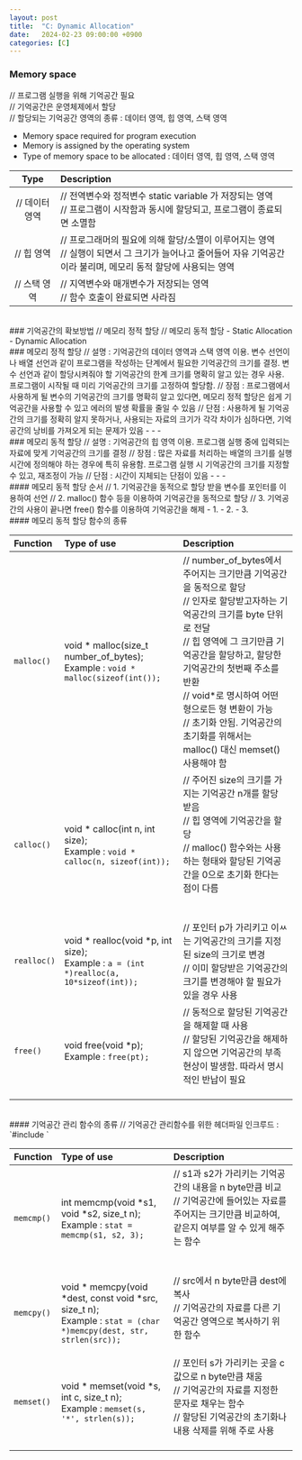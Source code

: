 ```yaml
---
layout: post
title:  "C: Dynamic Allocation"
date:   2024-02-23 09:00:00 +0900
categories: [C]
---
```


### Memory space   
// 프로그램 실행을 위해 기억공간 필요   
// 기억공간은 운영체제에서 할당   
// 할당되는 기억공간 영역의 종류 : 데이터 영역, 힙 영역, 스택 영역   
- Memory space required for program execution   
- Memory is assigned by the operating system   
- Type of memory space to be allocated : 데이터 영역, 힙 영역, 스택 영역   
   
|Type|Description|
|:---:|:---|
|// 데이터 영역<br />|// 전역변수와 정적변수 static variable 가 저장되는 영역<br />// 프로그램이 시작함과 동시에 할당되고, 프로그램이 종료되면 소멸함<br />|
|// 힙 영역<br />|// 프로그래머의 필요에 의해 할당/소멸이 이루어지는 영역<br />// 실행이 되면서 그 크기가 늘어나고 줄어들어 자유 기억공간이라 불리며, 메모리 동적 할당에 사용되는 영역<br />|
|// 스택 영역<br />|// 지역변수와 매개변수가 저장되는 영역<br />// 함수 호출이 완료되면 사라짐<br />|


<br />
### 기억공간의 확보방법   
// 메모리 정적 할당   
// 메모리 동적 할당   
- Static Allocation   
- Dynamic Allocation   

<br />
### 메모리 정적 할당   
// 설명 : 기억공간의 데이터 영역과 스택 영역 이용. 변수 선언이나 배열 선언과 같이 프로그램을 작성하는 단계에서 필요한 기억공간의 크기를 결정. 변수 선언과 같이 할당시켜줘야 할 기억공간의 한계 크기를 명확히 알고 있는 경우 사용. 프로그램이 시작될 때 미리 기억공간의 크기를 고정하여 할당함.    
// 장점 : 프로그램에서 사용하게 될 변수의 기억공간의 크기를 명확히 알고 있다면, 메모리 정적 할당은 쉽게 기억공간을 사용할 수 있고 에러의 발생 확률을 줄일 수 있음   
// 단점 : 사용하게 될 기억공간의 크기를 정확히 알지 못하거나, 사용되는 자료의 크기가 각각 차이가 심하다면, 기억공간의 낭비를 가져오게 되는 문제가 있음   
- 
- 
- 

<br />
### 메모리 동적 할당   
// 설명 : 기억공간의 힙 영역 이용. 프로그램 실행 중에 입력되는 자료에 맞게 기억공간의 크기를 결정   
// 장점 : 많은 자료를 처리하는 배열의 크기를 실행 시간에 정의해야 하는 경우에 특히 유용함. 프로그램 실행 시 기억공간의 크기를 지정할 수 있고, 재조정이 가능   
// 단점 : 시간이 지체되는 단점이 있음   
- 
- 
-  

<br />
#### 메모리 동적 할당 순서   
// 1. 기억공간을 동적으로 할당 받을 변수를 포인터를 이용하여 선언   
// 2. malloc() 함수 등을 이용하여 기억공간을 동적으로 할당   
// 3. 기억공간의 사용이 끝나면 free() 함수를 이용하여 기억공간을 해제   
- 1. 
- 2. 
- 3. 
   
<br />
#### 메모리 동적 할당 함수의 종류   
   
|Function|Type of use|Description|
|:---|:---|:---|
|`malloc()`|void * malloc(size_t number_of_bytes);<br />Example : `void * malloc(sizeof(int());`|// number_of_bytes에서 주어지는 크기만큼 기억공간을 동적으로 할당<br />// 인자로 할당받고자하는 기억공간의 크기를 byte 단위로 전달<br />// 힙 영역에 그 크기만큼 기억공간을 할당하고, 할당한 기억공간의 첫번째 주소를 반환<br />// void*로 명시하여 어떤 형으로든 형 변환이 가능<br />// 초기화 안됨. 기억공간의 초기화를 위해서는 malloc() 대신 memset() 사용해야 함<br />|
|`calloc()`|void * calloc(int n, int size);<br />Example : `void * calloc(n, sizeof(int));`|// 주어진 size의 크기를 가지는 기억공간 n개를 할당 받음<br />// 힙 영역에 기억공간을 할당<br />// malloc() 함수와는 사용하는 형태와 할당된 기억공간을 0으로 초기화 한다는 점이 다름<br /><br /><br />|
|`realloc()`|void * realloc(void *p, int size);<br />Example : `a = (int *)realloc(a, 10*sizeof(int));`|// 포인터 p가 가리키고 이ㅆ는 기억공간의 크기를 지정된 size의 크기로 변경<br />// 이미 할당받은 기억공간의 크기를 변경해야 할 필요가 있을 경우 사용|
|`free()`|void free(void *p);<br />Example : `free(pt);`|// 동적으로 할당된 기억공간을 해제할 때 사용<br />// 할당된 기억공간을 해제하지 않으면 기억공간의 부족현상이 발생함. 따라서 명시적인 반납이 필요<br /><br />|
  
<br />
#### 기억공간 관리 함수의 종류   
// 기억공간 관리함수를 위한 헤더파일 인크루드 : `#include <mem.h>`   

|Function|Type of use|Description|
|:---|:---|:---|
|`memcmp()`|int memcmp(void *s1, void *s2, size_t n);<br />Example : `stat = memcmp(s1, s2, 3);`|// s1과 s2가 가리키는 기억공간의 내용을 n byte만큼 비교<br />// 기억공간에 들어있는 자료를 주어지는 크기만큼 비교하여, 같은지 여부를 알 수 있게 해주는 함수<br /><br /><br />|
|`memcpy()`|void * memcpy(void *dest, const void *src, size_t n);<br />Example : `stat = (char *)memcpy(dest, str, strlen(src));`|// src에서 n byte만큼 dest에 복사<br />// 기억공간의 자료를 다른 기억공간 영역으로 복사하기 위한 함수<br /><br />|
|`memset()`|void * memset(void *s, int c, size_t n);<br />Example : `memset(s, '*', strlen(s));`|// 포인터 s가 가리키는 곳을 c값으로 n byte만큼 채움<br />// 기억공간의 자료를 지정한 문자로 채우는 함수<br />// 할당된 기억공간의 초기화나 내용 삭제를 위해 주로 사용<br /><br />|
